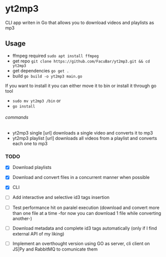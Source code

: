 # yt2mp3

CLI app writen in Go that allows you to download videos and playlists as mp3

## Usage

- ffmpeg required `sudo apt install ffmpeg`
- get repo `git clone https://github.com/FacuBar/yt2mp3.git && cd yt2mp3`
- get dependencies `go get .`
- build `go build -o yt2mp3 main.go`

If you want to install it you can either move it to bin or install it through go tool
- `sudo mv yt2mp3 /bin`
or
- `go install`

###### commands
- yt2mp3 single [url] downloads a single video and converts it to mp3
- yt2mp3 playlist [url] downloads all videos from a playlist and converts each one to mp3

### TODO
- [x] Download playlists
- [x] Download and convert files in a concurrent manner when possible
- [x] CLI
- [ ] Add interactive and selective id3 tags insertion
- [ ] Test performance hit on paralel execution (download and convert more than one file at a time -for now you can download 1 file while converting another-)
- [ ] Download metadata and complete id3 tags automatically (only if I find external API of my liking)

- [ ] Implement an overthought version using GO as server, cli client on JS|Py and RabbitMQ to comunicate them
